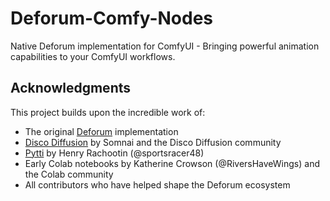 # Deforum-Comfy-Nodes

Native Deforum implementation for ComfyUI - Bringing powerful animation capabilities to your ComfyUI workflows.

## Acknowledgments

This project builds upon the incredible work of:
- The original [Deforum](https://github.com/deforum-art/deforum-stable-diffusion) implementation
- [Disco Diffusion](https://github.com/alembics/disco-diffusion) by Somnai and the Disco Diffusion community
- [Pytti](https://github.com/pytti-tools/pytti-notebook) by Henry Rachootin (@sportsracer48)
- Early Colab notebooks by Katherine Crowson (@RiversHaveWings) and the Colab community
- All contributors who have helped shape the Deforum ecosystem
